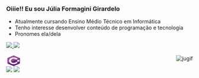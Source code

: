 ### Oiiie!! Eu sou Júlia Formagini Girardelo

- Atualmente cursando Ensino Médio Técnico em Informática
- Tenho interesse desenvolver conteúdo de programação e tecnologia
- Pronomes ela/dela

<div>
  <a href="https://github.com/jufordelo">
  <img height="180em" src="https://github-readme-stats.vercel.app/api?username=jufordelo&show_icons=true&theme=onedark&include_all_commits=true&count_private=true"/>
  <img height="180em" src="https://github-readme-stats.vercel.app/api/top-langs/?username=jufordelo&layout=compact&langs_count=7&theme=onedark"/>
</div>
  
<div style="display: inline_block"><br>
  <img align="center" alt="ju-Csharp" height="30" width="40" src="https://raw.githubusercontent.com/devicons/devicon/master/icons/csharp/csharp-original.svg">
  <img align="right" alt="jugif"src="https://user-images.githubusercontent.com/88542954/128513855-d7335756-8e3c-4899-936b-c1de83e510c7.gif">

</div>

 <div> 
  <a href="https://instagram.com/juliadello_" target="_blank"><img src="https://img.shields.io/badge/-Instagram-%23E4405F?style=for-the-badge&logo=instagram&logoColor=white" target="_blank"></a>
  <a href = "jugini13@gmail.com"><img src="https://img.shields.io/badge/-Gmail-%23333?style=for-the-badge&logo=gmail&logoColor=white" target="_blank"></a>
  
 
</div>
